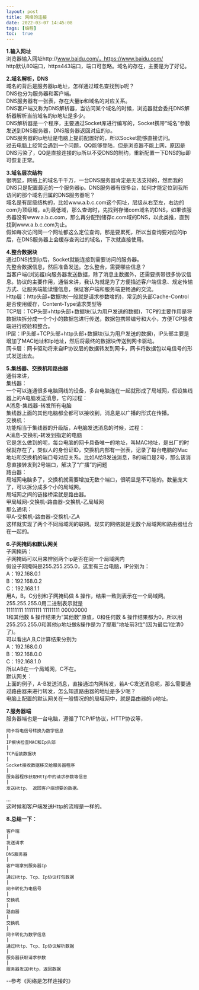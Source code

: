 ```yaml
---
layout: post
title: 网络的连接
date: 2022-03-07 14:45:08
tags: [编程]
toc:  true
---
```

**1.输入网址**  
浏览器输入网址http://www.baidu.com/，https://www.baidu.com/  
http默认80端口，https443端口，端口可忽略。域名的存在，主要是为了好记。  

**2.域名解析，DNS**  
域名的背后是服务器ip地址，怎样通过域名查找到ip呢？  
DNS也分为服务器和客户端。  
DNS服务器有一张表，存在大量ip和域名的对应关系。  
DNS客户端又称为DNS解析器，当访问某个域名的时候，浏览器就会委托DNS解析器解析当前域名的ip地址是多少。  
DNS解析器是一个程序，主要通过Socket库进行编写的，Socket携带“域名”参数发送到DNS服务器，DNS服务器返回对应的ip。  
DNS服务器的ip地址是电脑上提前配置好的，所以Socket能够直接访问。  
过去电脑上经常会遇到一个问题，QQ能够登陆，但是浏览器不能上网，原因是DNS污染了，QQ是直接连接的ip所以不受DNS的制约，重新配置一下DNS的ip即可恢复正常。  

**3.域名层次结构**  
很明显，网络上的域名千千万，一台DNS服务器肯定是无法支持的，然而我的DNS只是配置最近的一个服务器ip。DNS服务器有很多台，如何才能定位到我所访问的那个域名归属的DNS服务器呢？  
域名是有层级结构的，比如www.a.b.c.com这个网址，层级从右至左，右边的com为顶级域，a为最低域，那么查询时，先找到存储com域名的DNS，如果该服务器没有www.a.b.c.com，那么再分配到储存c.com域的DNS，以此类推，直到找到www.a.b.c.com为止。  
假如每次访问同一个网址都这么定位查询，那是要累死，所以当查询要对应的ip后，在DNS服务器上会缓存查询过的域名，下次就直接使用。  

**4.整合数据块**  
通过DNS找到ip后，Socket就能连接到需要访问的服务器。  
先整合数据信息，然后准备发送。怎么整合，需要哪些信息？  
当客户端(浏览器)向服务器发送数据，除了消息主数据外，还需要携带很多协议信息。协议的主要作用，通俗来讲，我认为就是为了方便描述客户端信息、规定传输方式、让服务端能读懂信息，保证客户端和服务端更畅通的交流。  
Http层：http头部+数据块(一般就是请求参数啥的)，常见的头部Cache-Control是否使用缓存，Content-Type请求类型等  
TCP层：TCP头部+http头部+数据块(认为用户发送的数据)，TCP的主要作用是将数据块拆分成一个个小的数据包进行传送，数据包携带编号和大小，方便TCP接收端进行校验和整合。  
IP层：IP头部+TCP头部+http头部+数据块(认为用户发送的数据)，IP头部主要是增加了MAC地址和Ip地址，然后将最终的数据块传送到网卡驱动。  
网卡层：网卡驱动将来自IP协议层的数据转发到网卡，网卡将数据包以电信号的形式发送出去。  

**5.集线器、交换机和路由器**  
通俗来讲，  
集线器：  
一个可以连通很多电脑网线的设备，多台电脑连在一起就形成了局域网，假设集线器上的A电脑发送消息，它的过程：  
A消息-集线器-转发所有电脑  
集线器上面的其他电脑都全都可以接收到，消息是以广播的形式在传播。  
交换机：  
功能相当于集线器的升级版，A电脑发送消息的时候，过程：  
A消息-交换机-转发到指定的电脑  
它是怎么做到的呢，每台电脑的网卡具备唯一的地址，叫MAC地址，是出厂的时候就存在了，类似人的身份证ID，交换机内部有一张表，记录了每台电脑的Mac地址和交换机的端口号对应关系。比如A给B发送消息，B的端口是2号，那么该消息直接转发到2号端口，解决了“广播”的问题  
路由器：  
局域网电脑多了，交换机就需要增加无数个端口，很明显是不可能的。数量庞大了，可以拆分成多个小的局域网。  
局域网之间的链接桥梁就是路由器。  
甲局域网-交换机-路由器-交换机-乙局域网  
那么通讯：  
甲A-交换机-路由器-交换机-乙A  
这样就实现了两个不同局域网的联网。现实的网络就是无数个局域网和路由器组合在一起的。  

**6.子网掩码和默认网关**  
子网掩码：  
子网掩码可以用来辨别两个ip是否在同一个局域网内  
假设子网掩码是255.255.255.0，这里有三台电脑，IP分别为：  
A：192.168.0.1  
B：192.168.0.2  
C：192.168.1.1  
用A，B，C分别和子网掩码做 & 操作，结果一致则表示在一个局域网。  
255.255.255.0用二进制表示就是  
11111111 11111111 11111111 00000000  
1和其他数 & 操作结果为“其他数”原值，0和任何数 & 操作结果都为0，所以用255.255.255.0和其他ip地址做&操作是为了提取\"地址前3位\"(因为最后1位清0了)。  
可以看出A,B,C计算结果分别为  
A：192.168.0.0  
B：192.168.0.0  
C：192.168.1.0  
所以AB在一个局域网，C不在。  
默认网关：  
上面的例子，A-B发送消息，直接通过内网转发，若A-C发送消息呢，那么需要通过路由器来进行转发，怎么知道路由器的地址是多少呢？  
电脑上配置的默认网关在一般情况的的局域网中，就是路由器的ip地址。  

**7.服务器端**  
服务器端也是一台电脑，遵循了TCP/IP协议，HTTP协议等，  
```
网卡将电信号转换为数字信息  
|
IP模块检查MAC和Ip头部
|
TCP组装数据块
|
Socket接收数据移交给服务器程序
|
服务器程序获取Http中的请求参数等信息
|
发送Http， 返回客户端想要的数据。
```
...  
这时候和客户端发送Http的流程是一样的。  

**8.总结一下：**  
```
客户端
|
发送请求
|
DNS服务器
|
客户端拿到服务器Ip
|
通过Http、Tcp、Ip协议打包数据
|
网卡转化为电信号
|
交换机
|
路由器
|
交换机
|
网卡转化为数字信息
|
通过Http、Tcp、Ip协议解析数据
|
服务器获取请求参数
|
服务器发送Http，返回数据
```





--参考《网络是怎样连接的》
